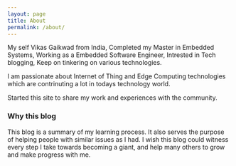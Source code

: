 ```yaml
---
layout: page
title: About
permalink: /about/
---
```


My self Vikas Gaikwad from India, Completed my Master in Embedded Systems, Working as a Embedded Software Engineer, Intrested in Tech blogging, Keep on tinkering on various technologies.

I am passionate about Internet of Thing and Edge Computing technologies which are contrinuting a lot in todays technology world. 

Started this site to share my work and experiences with the community.


### Why this blog

This blog is a summary of my learning process. It also serves the purpose of helping people with similar issues as I had. I wish this blog could witness every step I take towards becoming a giant, and help many others to grow and make progress with me.